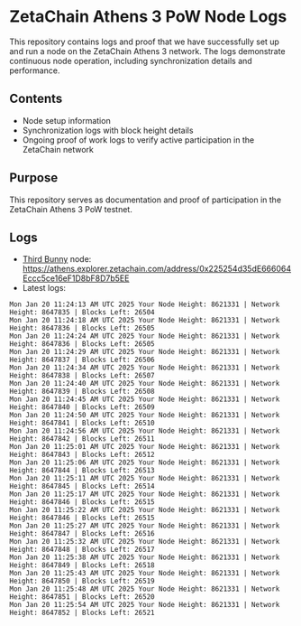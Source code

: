 # ZetaChain Athens 3 PoW Node Logs
This repository contains logs and proof that we have successfully set up and run a node on the ZetaChain Athens 3 network. The logs demonstrate continuous node operation, including synchronization details and performance.

## Contents
- Node setup information
- Synchronization logs with block height details
- Ongoing proof of work logs to verify active participation in the ZetaChain network

## Purpose
This repository serves as documentation and proof of participation in the ZetaChain Athens 3 PoW testnet.

## Logs

- [Third Bunny](https://thirdbunny.xyz/) node: https://athens.explorer.zetachain.com/address/0x225254d35dE666064Eccc5ce16eF1D8bF8D7b5EE
- Latest logs:
```
Mon Jan 20 11:24:13 AM UTC 2025 Your Node Height: 8621331 | Network Height: 8647835 | Blocks Left: 26504
Mon Jan 20 11:24:18 AM UTC 2025 Your Node Height: 8621331 | Network Height: 8647836 | Blocks Left: 26505
Mon Jan 20 11:24:24 AM UTC 2025 Your Node Height: 8621331 | Network Height: 8647836 | Blocks Left: 26505
Mon Jan 20 11:24:29 AM UTC 2025 Your Node Height: 8621331 | Network Height: 8647837 | Blocks Left: 26506
Mon Jan 20 11:24:34 AM UTC 2025 Your Node Height: 8621331 | Network Height: 8647838 | Blocks Left: 26507
Mon Jan 20 11:24:40 AM UTC 2025 Your Node Height: 8621331 | Network Height: 8647839 | Blocks Left: 26508
Mon Jan 20 11:24:45 AM UTC 2025 Your Node Height: 8621331 | Network Height: 8647840 | Blocks Left: 26509
Mon Jan 20 11:24:50 AM UTC 2025 Your Node Height: 8621331 | Network Height: 8647841 | Blocks Left: 26510
Mon Jan 20 11:24:56 AM UTC 2025 Your Node Height: 8621331 | Network Height: 8647842 | Blocks Left: 26511
Mon Jan 20 11:25:01 AM UTC 2025 Your Node Height: 8621331 | Network Height: 8647843 | Blocks Left: 26512
Mon Jan 20 11:25:06 AM UTC 2025 Your Node Height: 8621331 | Network Height: 8647844 | Blocks Left: 26513
Mon Jan 20 11:25:11 AM UTC 2025 Your Node Height: 8621331 | Network Height: 8647845 | Blocks Left: 26514
Mon Jan 20 11:25:17 AM UTC 2025 Your Node Height: 8621331 | Network Height: 8647846 | Blocks Left: 26515
Mon Jan 20 11:25:22 AM UTC 2025 Your Node Height: 8621331 | Network Height: 8647846 | Blocks Left: 26515
Mon Jan 20 11:25:27 AM UTC 2025 Your Node Height: 8621331 | Network Height: 8647847 | Blocks Left: 26516
Mon Jan 20 11:25:32 AM UTC 2025 Your Node Height: 8621331 | Network Height: 8647848 | Blocks Left: 26517
Mon Jan 20 11:25:38 AM UTC 2025 Your Node Height: 8621331 | Network Height: 8647849 | Blocks Left: 26518
Mon Jan 20 11:25:43 AM UTC 2025 Your Node Height: 8621331 | Network Height: 8647850 | Blocks Left: 26519
Mon Jan 20 11:25:48 AM UTC 2025 Your Node Height: 8621331 | Network Height: 8647851 | Blocks Left: 26520
Mon Jan 20 11:25:54 AM UTC 2025 Your Node Height: 8621331 | Network Height: 8647852 | Blocks Left: 26521
```
